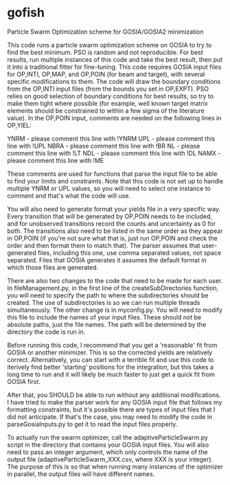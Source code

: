 # gofish
Particle Swarm Optimization scheme for GOSIA/GOSIA2 minimization

This code runs a particle swarm optimization scheme on GOSIA to try to find the best 
minimum. PSO is random and not reproducible. For best results, run multiple instances of this
code and take the best result, then put it into a traditional fitter for fine-tuning. This
code requires GOSIA input files for OP,INTI, OP,MAP, and OP,POIN (for beam and target), with 
several specific modifications to them. The code will draw the boundary conditions from the 
OP,INTI input files (from the bounds you set in OP,EXPT). PSO relies on good selection of
boundary conditions for best results, so try to make them tight where possible (for example,
well known target matrix elements should be constrained to within a few sigma of the
literature value). In the OP,POIN input, comments are needed on the following lines in 
OP,YIEL:

YNRM - please comment this line with !YNRM
UPL - please comment this line with !UPL
NBRA - please comment this line with !BR
NL - please comment this line with !LT
NDL - please comment this line with !DL
NAMX - please comment this line with !ME

These comments are used for functions that parse the input file to be able to find your limits
and constraints. Note that this code is not set up to handle multiple YNRM or UPL values, so 
you will need to select one instance to comment and that's what the code will use.

You will also need to generate format your yields file in a very specific way. Every 
transition that will be generated by OP,POIN needs to be included, and for unobserved
transitions record the counts and uncertainty as 0 for both. The transitions also need to be
listed in the same order as they appear in OP,POIN (if you're not sure what that is, just 
run OP,POIN and check the order and then format them to match that). The parser assumes that
user-generated files, including this one, use comma separated values, not space separated.
Files that GOSIA generates it assumes the default format in which those files are generated.

There are also two changes to the code that need to be made for each user. In 
fileManagement.py, in the first line of the createSubDirectories function, you will need to 
specify the path to where the subdirectories should be created. The use of subdirectories is
so we can run multiple threads simultaneously. The other change is in myconfig.py. You will 
need to modify this file to include the names of your input files. These should not be 
absolute paths, just the file names. The path will be determined by the directory the code is
run in.

Before running this code, I recommend that you get a 'reasonable' fit from GOSIA or another
minimizer. This is so the corrected yields are relatively correct. Alternatively, you can
start with a terrible fit and use this code to iterively find better 'starting' positions
for the integration, but this takes a long time to run and it will likely be much faster to
just get a quick fit from GOSIA first.

After that, you SHOULD be able to run without any additional modifications. I have tried to make
the parser work for any GOSIA input file that follows my formatting constraints, but it's possible
there are types of input files that I did not anticipate. If that's the case, you may need to 
modify the code in parseGosiaInputs.py to get it to read the input files properly.

To actually run the swarm optimizer, call the adaptiveParticleSwarm.py script in the directory
that contains your GOSIA input files. You will also need to pass an integer argument, which only
controls the name of the output file (adaptiveParticleSwarm_XXX.csv, where XXX is your integer). 
The purpose of this is so that when running many instances of the optimizer in parallel, the output
files will have different names. 
